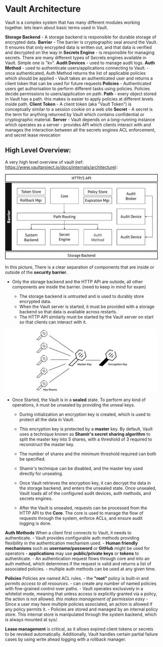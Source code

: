 # Vault Architecture

Vault is a complex system that has many different modules working together. lets learn about basic terms used in Vault.


**Storage Backend** - A storage backend is responsible for durable storage of encrypted data. 
**Barrier** - The barrier is cryptographic seal around the Vault. It ensures that only encrypted data is written out, and that data is verified and decrypted on the way in
**Secrets Engine** -  is responsible for managing secrets. There are many different types of Secrets engines available in Vault. Simple one is "kv".
**Audit Devices** - used to manage audit logs.
**Auth Method** - used to authenticate users/applications connecting to Vault.
    - once authenticated, Auth Method returns the list of applicable policies which should be applied
    - Vault takes an authenticated user and returns a client token that can be used for future requests
**Policies** - Authenticated users get authorisation to perform different tasks using policies. Policies decide permissions to users/application on path.
**Path** - every object stored in Vault has a path. this makes is easier to apply policies at different levels inside path.
**Client Token** - A client token (aka "Vault Token") is conceptually similar to a session cookie on a web site
**Secret** - A secret is the term for anything returned by Vault which contains confidential or cryptographic material.
**Server** - Vault depends on a long-running instance which operates as a server
    - provides API which clients interact with and manages the interaction between all the secrets engines ACL enforcement, and secret lease revocation	



## High Level Overview:

A very high level overview of vault (ref: https://www.vaultproject.io/docs/internals/architecture):

![Alt text](../../images/Vault_Arch_layers.png?raw=true "Vault_Arch_Layers")


In this picture, There is a clear separation of components that are inside or outside of the **security barrier**. 

- Only the storage backend and the HTTP API are outside, all other components are inside the barrier. (need to keep in mind for exam)

    - The storage backend is untrusted and is used to durably store encrypted data.
    - When the Vault server is started, it must be provided with a storage backend so that data is available across restarts. 
    - The HTTP API similarly must be started by the Vault server on start so that clients can interact with it.

  
    

![Alt text](../../images/vault-shamir-secret-sharing.png?raw=true "Shamir-Secret-Sharing")

  
    

- Once Started, the Vault is in a **sealed** state. To perform any kind of operations, it must be unsealed by providing the unseal keys. 
    - During initialization an encryption key is created, which is used to protect all the data in Vault. 
    - This encryption key is protected by a **master** key. By default, Vault uses a technique known as **Shamir's secret sharing algorithm** to split the master key into 5 shares, with a threshold of 3 required to reconstruct the master key.
    - The number of shares and the minimum threshold required can both be specified. 
    - Shamir's technique can be disabled, and the master key used directly for unsealing. 
    - Once Vault retrieves the encryption key, it can decrypt the data in the storage backend, and enters the unsealed state. Once unsealed, Vault loads all of the configured audit devices, auth methods, and secrets engines.
 
    - After the Vault is unsealed, requests can be processed from the HTTP API to the **Core**. The core is used to manage the flow of requests through the system, enforce ACLs, and ensure audit logging is done.


**Auth Methods**
When a client first connects to Vault, it needs to authenticate. 
    - Vault provides configurable auth methods providing flexibility in the authentication mechanism used. 
    - **Human friendly mechanisms** such as **username/password** or **GitHub** might be used for operators 
    - **applications** may use **public/private keys** or **tokens** to authenticate. 
    - An authentication request flows through core and into an auth method, which determines if the request is valid and returns a list of associated policies.
    - multiple auth methods can be used at any given time.
 

**Policies**
Policies are named ACL rules. 
    - the **"root"** policy is built-in and *permits access to all resources*. 
    - can create any number of named policies with fine-grained control over paths. 
    - Vault operates exclusively in a whitelist mode, meaning that unless access is explicitly granted via a policy, the action is not allowed. *this makes management of permission easy*
    - Since a user may have multiple policies associated, an action is allowed if any policy permits it. 
    - Policies are stored and managed by an internal policy store. This internal store is manipulated through the system backend, which is always mounted at sys/.
    
    

**Lease management** is critical, as it allows expired client tokens or secrets to be revoked automatically. 
Additionally, Vault handles certain partial failure cases by using write ahead logging with a rollback manager. 
